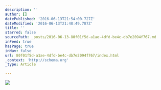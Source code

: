 ```yaml
---
description: ''
author: []
datePublished: '2016-06-13T21:54:00.727Z'
dateModified: '2016-06-13T21:48:49.787Z'
title: ''
starred: false
sourcePath: _posts/2016-06-13-80f01f5d-a1ae-4dfd-be4c-db7e2094f767.md
inFeed: true
hasPage: true
inNav: false
url: 80f01f5d-a1ae-4dfd-be4c-db7e2094f767/index.html
_context: 'http://schema.org'
_type: Article

---
```

![](https://the-grid-user-content.s3-us-west-2.amazonaws.com/38384d8c-5595-4ea4-aeba-4e89d7f51f67.jpg)